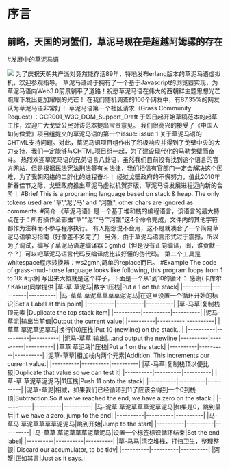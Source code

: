 序言
====
前略，天国的河蟹们，草泥马现在是超越阿姆骡的存在
-------
#发展中的草泥马语

![](http://static.icybear.net/2010/07/gmh.jpg)
为了庆祝天朝共产派对竟然能存活89年，特地发布erlang版本的草泥马语虚拟机，欢迎参观指导。
草泥马语终于拥有了一个基于Javascript的浏览器实现，为草泥马语向Web3.0前景铺平了道路！祝愿草泥马语在伟大的西朝鲜主题思想光芒照耀下发出更加耀眼的光芒！
在我们随机调查的100个网友中，有87.35%的网友认为草泥马语非常好！
草泥马语第一个社区请求（Grass Community Request）：GCR001_W3C_DOM_Support_Draft 于即日起开始草稿范本的起草工作，欢迎广大戈壁公民对该范本提出宝贵意见。
我们很高兴的接受了《中国人如何做爱》项目组提交的草泥马语的第一个issue: issue 1 关于草泥马语的CHTML支持问题。对此，草泥马语项目组作出了积极响应并得到了戈壁中央的大力支持，我们一定能够与CHTML项目组一起，为了建设现代化的马勒戈壁而奋斗。
热烈欢迎草泥马语的兄弟语言八卦语，虽然我们目前没有找到这个语言的官方网站，但是根据民法宪法刑法等有关法律，我们相信有官部门一定会解决这个困难，为了我朝网络的二胖化的进程奋斗！
经过戈壁政府的不懈努力，值此2010年新春佳节之际，戈壁政府推出草泥马虚拟机贺岁版，草泥马语发展进程迈向新的台阶！
#Brief
This is a programing language based on stack & heap. The only tokens used are '草','泥','马' and "河蟹", other chars are ignored as comments.
#简介
《草泥马语》是一个基于堆和栈的编程语言，该语言的最大特点在于：所有操作全部由“草”“泥”“马”“河蟹”这4个命令完成，文件内的其他字符都作为注释而不参与程序执行。
有人抱怨说不会用，这不是就凑合了一个简易草泥马语学习指南（好像差不多完了）
另外，由于草泥马语言形式过于震撼，所以为了调试，编写了草泥马语逆编译器：gmhd（但是没有正向编译，囧，谁贡献一个？）可以吧草泥马语言代码反编译成比较好懂的伪代码。
第二个工具是whitespace程序转换器：ws2gmh,简单的replace而已。
#Example
The code of grass-mud-horse language looks like following, this program loops from 1 to 10:
#示例
写出来大概就是这个样子，下面是一个从1到10的循环： 感谢(卡库尔 / Kakur)同学提供
|草-草 草泥马|数字1压栈|Put a 1 on the stack|
|----------|----------|----------|
|马-草草 草泥草草草草泥泥马|在这里设置一个循环开始的标识|Set a Label at this point|
|----------|----------|----------|
|草-马草|复制栈顶元素	|Duplicate the top stack item|
|----------|----------|----------|
|泥马-草泥|输出当前值|Output the current value|
|----------|----------|----------|
|草草 草泥草泥草马|换行(10)压栈|Put 10 (newline) on the stack...|
|----------|----------|----------|
|泥马-草草|输出|...and output the newline
|----------|----------|----------|
|草草 草泥马|1压栈|Put a 1 on the stack|
|----------|----------|----------|
|泥草-草草|相加栈内两个元素|Addition. This increments our current value.|
|----------|----------|----------|
|草-马草|复制栈顶以便比较|Duplicate that value so we can test it|
|----------|----------|----------|
|草-草 草泥草泥泥马|11压栈|Push 11 onto the stack|
|----------|----------|----------|
|泥草-草泥|相减，如果我们已经循环到11了应该会得到一个0到栈顶|Subtraction.So if we've reached the end, we have a zero on the stack.|
|----------|----------|----------|
|马-泥草 草泥草草草泥草泥马|如果是0，跳到最后|If we have a zero, jump to the end|
|----------|----------|----------|
|马-草马 草泥草草草草泥泥马|跳到开始|Jump to the start|
|----------|----------|----------|
|马-草草 草泥草草草泥草泥马|设置一个标签标识循环结束|Set the end label|
|----------|----------|----------|
|草-马马|清空堆栈，打扫卫生，整理整顿|	Discard our accumulator, to be tidy|
|----------|----------|----------|
|河蟹|正如其言|Just as it says.|
